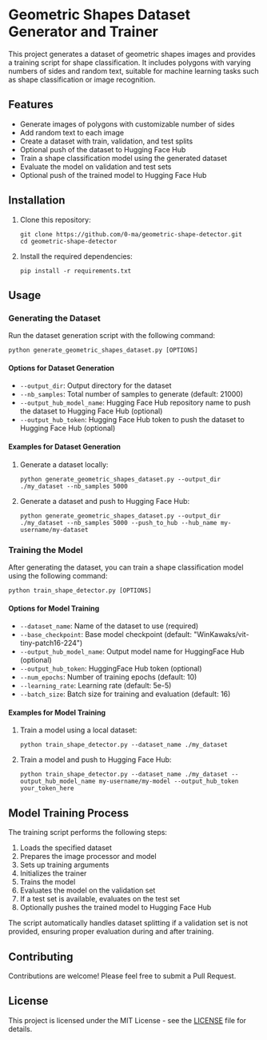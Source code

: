# Geometric Shapes Dataset Generator and Trainer

This project generates a dataset of geometric shapes images and provides a training script for shape classification. It includes polygons with varying numbers of sides and random text, suitable for machine learning tasks such as shape classification or image recognition.

## Features

- Generate images of polygons with customizable number of sides
- Add random text to each image
- Create a dataset with train, validation, and test splits
- Optional push of the dataset to Hugging Face Hub
- Train a shape classification model using the generated dataset
- Evaluate the model on validation and test sets
- Optional push of the trained model to Hugging Face Hub

## Installation

1. Clone this repository:
   ```
   git clone https://github.com/0-ma/geometric-shape-detector.git
   cd geometric-shape-detector
   ```

2. Install the required dependencies:
   ```
   pip install -r requirements.txt
   ```

## Usage

### Generating the Dataset

Run the dataset generation script with the following command:

```
python generate_geometric_shapes_dataset.py [OPTIONS]
```

#### Options for Dataset Generation

- `--output_dir`: Output directory for the dataset
- `--nb_samples`: Total number of samples to generate (default: 21000)
- `--output_hub_model_name`: Hugging Face Hub repository name to push the dataset to Hugging Face Hub (optional)
- `--output_hub_token`: Hugging Face Hub token to push the dataset to Hugging Face Hub (optional)

#### Examples for Dataset Generation

1. Generate a dataset locally:
   ```
   python generate_geometric_shapes_dataset.py --output_dir ./my_dataset --nb_samples 5000
   ```

2. Generate a dataset and push to Hugging Face Hub:
   ```
   python generate_geometric_shapes_dataset.py --output_dir ./my_dataset --nb_samples 5000 --push_to_hub --hub_name my-username/my-dataset
   ```

### Training the Model

After generating the dataset, you can train a shape classification model using the following command:

```
python train_shape_detector.py [OPTIONS]
```

#### Options for Model Training

- `--dataset_name`: Name of the dataset to use (required)
- `--base_checkpoint`: Base model checkpoint (default: "WinKawaks/vit-tiny-patch16-224")
- `--output_hub_model_name`: Output model name for HuggingFace Hub (optional)
- `--output_hub_token`: HuggingFace Hub token (optional)
- `--num_epochs`: Number of training epochs (default: 10)
- `--learning_rate`: Learning rate (default: 5e-5)
- `--batch_size`: Batch size for training and evaluation (default: 16)

#### Examples for Model Training

1. Train a model using a local dataset:
   ```
   python train_shape_detector.py --dataset_name ./my_dataset
   ```

2. Train a model and push to Hugging Face Hub:
   ```
   python train_shape_detector.py --dataset_name ./my_dataset --output_hub_model_name my-username/my-model --output_hub_token your_token_here
   ```

## Model Training Process

The training script performs the following steps:

1. Loads the specified dataset
2. Prepares the image processor and model
3. Sets up training arguments
4. Initializes the trainer
5. Trains the model
6. Evaluates the model on the validation set
7. If a test set is available, evaluates on the test set
8. Optionally pushes the trained model to Hugging Face Hub

The script automatically handles dataset splitting if a validation set is not provided, ensuring proper evaluation during and after training.

## Contributing

Contributions are welcome! Please feel free to submit a Pull Request.

## License

This project is licensed under the MIT License - see the [LICENSE](LICENSE) file for details.